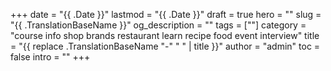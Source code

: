 +++
date = "{{ .Date }}"
lastmod = "{{ .Date }}"
draft = true
hero = ""
slug = "{{ .TranslationBaseName }}"
og_description = ""
tags = [""]
category = "course info shop brands restaurant learn recipe food event interview"
title = "{{ replace .TranslationBaseName "-" " " | title }}"
author = "admin"
toc = false
intro = ""
+++

